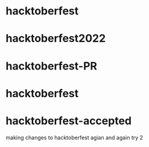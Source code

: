 # hacktoberfest
# hacktoberfest2022
# hacktoberfest-PR
# hacktoberfest
# hacktoberfest-accepted
 making changes to hacktoberfest agian and again
 try 2
